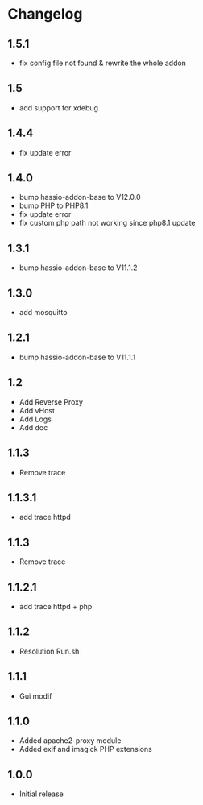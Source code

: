 # Changelog
## 1.5.1
- fix config file not found & rewrite the whole addon
## 1.5
- add support for xdebug

## 1.4.4
- fix update error

## 1.4.0
- bump hassio-addon-base to V12.0.0
- bump PHP to PHP8.1
- fix update error
- fix custom php path not working since php8.1 update

## 1.3.1
- bump hassio-addon-base to V11.1.2

## 1.3.0
- add mosquitto

## 1.2.1
- bump hassio-addon-base to V11.1.1

## 1.2
- Add Reverse Proxy
- Add vHost
- Add Logs
- Add doc

## 1.1.3
- Remove trace

## 1.1.3.1
- add trace httpd

## 1.1.3
- Remove trace

## 1.1.2.1
- add trace httpd + php

## 1.1.2
- Resolution Run.sh

## 1.1.1
- Gui modif

## 1.1.0
- Added apache2-proxy module
- Added exif and imagick PHP extensions

## 1.0.0
- Initial release
